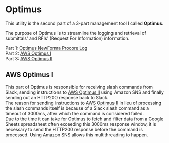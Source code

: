 # Optimus
This utility is the second part of a 3-part management tool I called **Optimus**.

The purpose of Optimus is to streamline the logging and retrieval of submittals' and RFIs' (Request For Information) information.

Part 1: [Optimus NewForma Procore Log](https://github.com/antoine-carpentier/Optimus-NewForma-Procore-Log)  
Part 2: [AWS Optimus I](https://github.com/antoine-carpentier/AWS-Optimus-I)  
Part 3: [AWS Optimus II](https://github.com/antoine-carpentier/AWS-Optimus-II)

## AWS Optimus I

This part of Optimus is responsible for receiving slash commands from Slack, sending instructions to [AWS Optimus II](https://github.com/antoine-carpentier/AWS-Optimus-II) using Amazon SNS and finally sending out an HTTP200 response back to Slack.  
The reason for sending instructions to [AWS Optimus II](https://github.com/antoine-carpentier/AWS-Optimus-II) in lieu of processing the slash commands itself is because of a Slack slash command as a timeout of 3000ms, after which the command is considered failed.  
Due to the time it can take for Optimus to fetch and filter data from a Google Sheets spreadsheet often exceeding this 3000ms response window, it is necessary to send the HTTP200 response before the command is processed.
Using Amazon SNS allows this multithreading to happen. 
